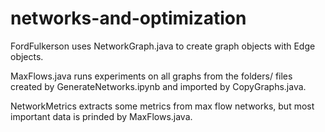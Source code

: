 # networks-and-optimization

FordFulkerson uses NetworkGraph.java to create graph objects with Edge objects. 

MaxFlows.java runs experiments on all graphs from the folders/ files created by GenerateNetworks.ipynb and imported by CopyGraphs.java. 

NetworkMetrics extracts some metrics from max flow networks, but most important data is prinded by MaxFlows.java. 
